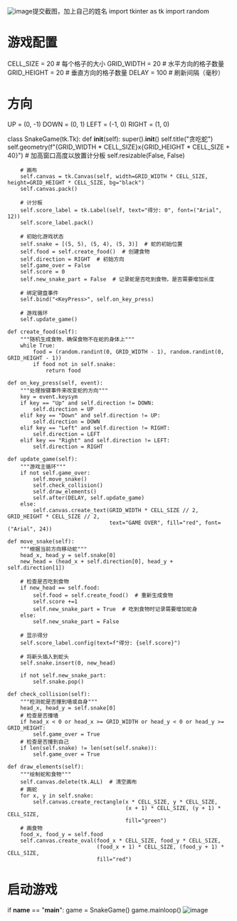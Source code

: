 ![image](https://github.com/user-attachments/assets/2f4e78cc-8b9c-4752-82b4-5814e3342bfd)提交截图，加上自己的姓名
import tkinter as tk
import random

# 游戏配置
CELL_SIZE = 20  # 每个格子的大小
GRID_WIDTH = 20  # 水平方向的格子数量
GRID_HEIGHT = 20  # 垂直方向的格子数量
DELAY = 100  # 刷新间隔（毫秒）

# 方向
UP = (0, -1)
DOWN = (0, 1)
LEFT = (-1, 0)
RIGHT = (1, 0)

class SnakeGame(tk.Tk):
    def __init__(self):
        super().__init__()
        self.title("贪吃蛇")
        self.geometry(f"{GRID_WIDTH * CELL_SIZE}x{GRID_HEIGHT * CELL_SIZE + 40}")  # 加高窗口高度以放置计分板
        self.resizable(False, False)

        # 画布
        self.canvas = tk.Canvas(self, width=GRID_WIDTH * CELL_SIZE, height=GRID_HEIGHT * CELL_SIZE, bg="black")
        self.canvas.pack()

        # 计分板
        self.score_label = tk.Label(self, text="得分: 0", font=("Arial", 12))
        self.score_label.pack()

        # 初始化游戏状态
        self.snake = [(5, 5), (5, 4), (5, 3)]  # 蛇的初始位置
        self.food = self.create_food()  # 创建食物
        self.direction = RIGHT  # 初始方向
        self.game_over = False
        self.score = 0
        self.new_snake_part = False  # 记录蛇是否吃到食物，是否需要增加长度

        # 绑定键盘事件
        self.bind("<KeyPress>", self.on_key_press)

        # 游戏循环
        self.update_game()

    def create_food(self):
        """随机生成食物，确保食物不在蛇的身体上"""
        while True:
            food = (random.randint(0, GRID_WIDTH - 1), random.randint(0, GRID_HEIGHT - 1))
            if food not in self.snake:
                return food

    def on_key_press(self, event):
        """处理按键事件来改变蛇的方向"""
        key = event.keysym
        if key == "Up" and self.direction != DOWN:
            self.direction = UP
        elif key == "Down" and self.direction != UP:
            self.direction = DOWN
        elif key == "Left" and self.direction != RIGHT:
            self.direction = LEFT
        elif key == "Right" and self.direction != LEFT:
            self.direction = RIGHT

    def update_game(self):
        """游戏主循环"""
        if not self.game_over:
            self.move_snake()
            self.check_collision()
            self.draw_elements()
            self.after(DELAY, self.update_game)
        else:
            self.canvas.create_text(GRID_WIDTH * CELL_SIZE // 2, GRID_HEIGHT * CELL_SIZE // 2,
                                    text="GAME OVER", fill="red", font=("Arial", 24))

    def move_snake(self):
        """根据当前方向移动蛇"""
        head_x, head_y = self.snake[0]
        new_head = (head_x + self.direction[0], head_y + self.direction[1])

        # 检查是否吃到食物
        if new_head == self.food:
            self.food = self.create_food()  # 重新生成食物
            self.score +=1
            self.new_snake_part = True  # 吃到食物时记录需要增加蛇身
        else:
            self.new_snake_part = False

        # 显示得分
        self.score_label.config(text=f"得分: {self.score}")

        # 将新头插入到蛇头
        self.snake.insert(0, new_head)

        if not self.new_snake_part:
            self.snake.pop()

    def check_collision(self):
        """检测蛇是否撞到墙或自身"""
        head_x, head_y = self.snake[0]
        # 检查是否撞墙
        if head_x < 0 or head_x >= GRID_WIDTH or head_y < 0 or head_y >= GRID_HEIGHT:
            self.game_over = True
        # 检查是否撞到自己
        if len(self.snake) != len(set(self.snake)):
            self.game_over = True

    def draw_elements(self):
        """绘制蛇和食物"""
        self.canvas.delete(tk.ALL)  # 清空画布
        # 画蛇
        for x, y in self.snake:
            self.canvas.create_rectangle(x * CELL_SIZE, y * CELL_SIZE,
                                         (x + 1) * CELL_SIZE, (y + 1) * CELL_SIZE,
                                         fill="green")
        # 画食物
        food_x, food_y = self.food
        self.canvas.create_oval(food_x * CELL_SIZE, food_y * CELL_SIZE,
                                (food_x + 1) * CELL_SIZE, (food_y + 1) * CELL_SIZE,
                                fill="red")

# 启动游戏
if __name__ == "__main__":
    game = SnakeGame()
    game.mainloop()
![image](https://github.com/user-attachments/assets/2c34620c-a27c-410f-bd41-eaba33f59d4c)


